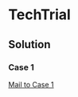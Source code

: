 # TechTrial

## Solution

### Case 1
[Mail to Case 1](https://github.com/DanielTestSupport/TechTrial/blob/master/Case%201%20Mail)

